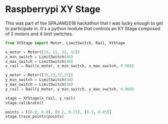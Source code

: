 # Raspberrypi XY Stage
This was part of the SPAJAM2018 hackathon that I was lucky enough to get to participate in. It's a python module that controls an XY Stage composed of 2 motors and 4 limit switches.

```Python
from XYStage import Motor, LimitSwitch, Rail, XYStage

x_motor = Motor([13, 11, 15, 12])
x_min_switch = LimitSwitch(40)
x_max_switch = LimitSwitch(40)
x_rail = Rail(x_motor, x_min_switch, x_max_switch, 0.008)

y_motor = Motor([35,33,37,31])
y_min_switch = LimitSwitch(38)
y_max_switch = LimitSwitch(38)
y_rail = Rail(y_motor, y_min_switch, y_max_switch, 0.008)

stage = XYStage(x_rail, y_rail)
stage.calibrate()

points = [[0.0, 0.0], [0.2, 0.15], [0.3, 0.45]]
stage.trace_points(points)
```